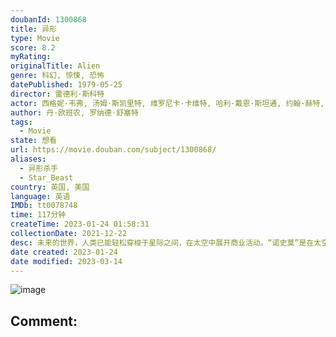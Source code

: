 ```yaml
---
doubanId: 1300868
title: 异形
type: Movie
score: 8.2
myRating: 
originalTitle: Alien
genre: 科幻, 惊悚, 恐怖
datePublished: 1979-05-25
director: 雷德利·斯科特
actor: 西格妮·韦弗, 汤姆·斯凯里特, 维罗尼卡·卡维特, 哈利·戴恩·斯坦通, 约翰·赫特, 伊安·霍姆, 亚非特·科托, 博拉吉·巴迪乔, 海伦·霍顿, 詹姆斯·霍纳, 埃迪·鲍威尔, 户田惠子
author: 丹·欧班农, 罗纳德·舒塞特
tags:
  - Movie
state: 想看
url: https://movie.douban.com/subject/1300868/
aliases:
  - 异形杀手
  - Star_Beast
country: 英国, 美国
language: 英语
IMDb: tt0078748
time: 117分钟
createTime: 2023-01-24 01:58:31
collectionDate: 2021-12-22
desc: 未来的世界，人类已能轻松穿梭于星际之间，在太空中展开商业活动。“诺史莫”是在太空活动的众多星际商业运输船之一。一次，它完成任务满载太空矿石返航地球时，突然收到了一组奇怪的信号，由于这可能是求救信号，飞...
date created: 2023-01-24
date modified: 2023-03-14
---
```


![image](p1756402567.jpg)

Comment:
---
